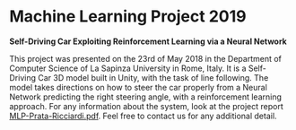 # Machine Learning Project 2019

__Self-Driving Car Exploiting Reinforcement Learning via a Neural Network__

This project was presented on the 23rd of May 2018 in the Department of Computer Science of La Sapinza University in Rome, Italy. It is a Self-Driving Car 3D model built in Unity, with the task of line following. The model takes directions on how to steer the car properly from a Neural Network predicting the right steering angle, with a reinforcement learning approach. For any information about the system, look at the project report [MLP-Prata-Ricciardi.pdf](https://github.com/matteoprata/self-driving-car-rlnn/blob/master/MLP-Prata-Ricciardi.pdf). Feel free to contact us for any additional detail.
